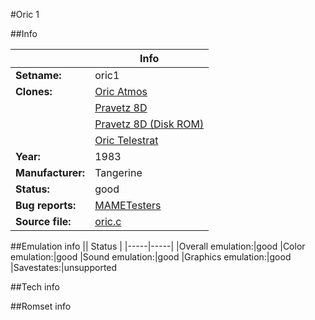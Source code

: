 #Oric 1

##Info

||Info|
|-----|-----|
|**Setname:**|oric1
|**Clones:**|[Oric Atmos](orica.md)
||[Pravetz 8D](prav8d.md)
||[Pravetz 8D (Disk ROM)](prav8dd.md)
||[Oric Telestrat](telstrat.md)
|**Year:**|1983
|**Manufacturer:**|Tangerine
|**Status:**|good
|**Bug reports:**|[MAMETesters](http://mametesters.org/view_all_set.php?type=1&temporary=y&search=oric.c)
|**Source file:**|[oric.c](https://github.com/mamedev/mame/blob/master/src/mess/drivers/oric.c)

##Emulation info
|| Status |
|-----|-----|
|Overall emulation:|good
|Color emulation:|good
|Sound emulation:|good
|Graphics emulation:|good
|Savestates:|unsupported

##Tech info

##Romset info

<!--- START OF EDITED COMMENT DO NOT TOUCH TEXT ABOVE-->
